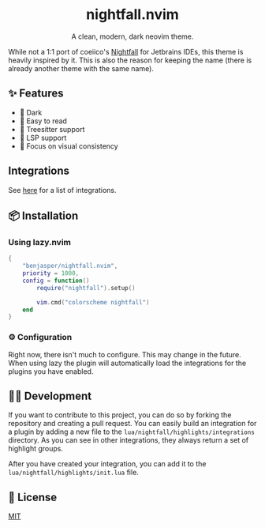 <div align="center">

# nightfall.nvim

A clean, modern, dark neovim theme.

</div>

While not a 1:1 port of coeiico's [Nightfall](https://github.com/coeiico/jetbrains-nightfall-theme) for Jetbrains IDEs, this theme is heavily inspired by it. 
This is also the reason for keeping the name (there is already another theme with the same name).

## ✨ Features
- 🌙 Dark
- 📖 Easy to read
- 🌳 Treesitter support
- 🧩 LSP support
- 👀 Focus on visual consistency

## Integrations
See [here](lua/nightfall/highlights/integrations/) for a list of integrations.

## 📦 Installation
### Using lazy.nvim
```lua
{
	"benjasper/nightfall.nvim",
	priority = 1000,
	config = function()
		require("nightfall").setup()

        vim.cmd("colorscheme nightfall")
	end
}
```

### ⚙️ Configuration
Right now, there isn't much to configure. This may change in the future.
When using lazy the plugin will automatically load the integrations for the plugins you have enabled.

## 👷‍♂️ Development
If you want to contribute to this project, you can do so by forking the repository and creating a pull request.
You can easily build an integration for a plugin by adding a new file to the `lua/nightfall/highlights/integrations` directory.
As you can see in other integrations, they always return a set of highlight groups.

After you have created your integration, you can add it to the `lua/nightfall/highlights/init.lua` file.

## 📝 License
[MIT](LICENSE)

